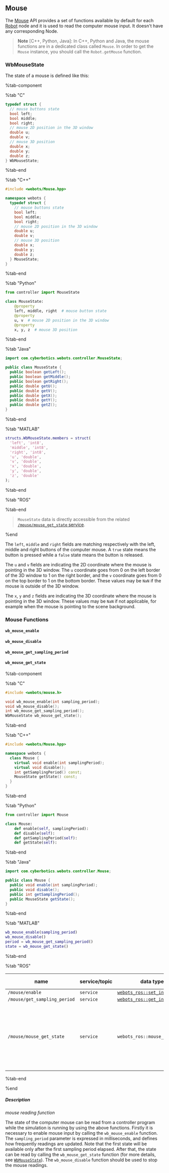 ## Mouse

The [Mouse](#mouse) API provides a set of functions available by default for each [Robot](robot.md) node and it is used to read the computer mouse input.
It doesn't have any corresponding Node.

> **Note** [C++, Python, Java]: In C++, Python and Java, the mouse functions are in a dedicated class called `Mouse`.
In order to get the `Mouse` instance, you should call the `Robot.getMouse` function.

### WbMouseState

The state of a mouse is defined like this:

%tab-component

%tab "C"

```c
typedef struct {
  // mouse buttons state
  bool left;
  bool middle;
  bool right;
  // mouse 2D position in the 3D window
  double u;
  double v;
  // mouse 3D position
  double x;
  double y;
  double z;
} WbMouseState;
```
%tab-end

%tab "C++"

```cpp
#include <webots/Mouse.hpp>

namespace webots {
  typedef struct {
    // mouse buttons state
    bool left;
    bool middle;
    bool right;
    // mouse 2D position in the 3D window
    double u;
    double v;
    // mouse 3D position
    double x;
    double y;
    double z;
  } MouseState;
}
```

%tab-end

%tab "Python"

```python
from controller import MouseState

class MouseState:
    @property
    left, middle, right  # mouse button state
    @property
    u, v  # mouse 2D position in the 3D window
    @property
    x, y, z  # mouse 3D position
```

%tab-end

%tab "Java"

```java
import com.cyberbotics.webots.controller.MouseState;

public class MouseState {
  public boolean getLeft();
  public boolean getMiddle();
  public boolean getRight();
  public double getU();
  public double getV();
  public double getX();
  public double getY();
  public double getZ();
}
```

%tab-end

%tab "MATLAB"

```matlab
structs.WbMouseState.members = struct(
  'left', 'int8',
  'middle', 'int8',
  'right', 'int8',
  'u', 'double',
  'v', 'double',
  'x', 'double',
  'y', 'double',
  'z', 'double'
);
```

%tab-end

%tab "ROS"

%tab-end

> `MouseState` data is directly accessible from the related [`/mouse/mouse_get_state` service](#wb_mouse_enable).

%end

The `left`, `middle` and `right` fields are matching respectively with the left, middle and right buttons of the computer mouse.
A `true` state means the button is pressed while a `false` state means the button is released.

The `u` and `v` fields are indicating the 2D coordinate where the mouse is pointing in the 3D window.
The `u` coordinate goes from 0 on the left border of the 3D window to 1 on the right border, and the `v` coordinate goes from 0 on the top border to 1 on the bottom border.
These values may be `NaN` if the mouse is outside of the 3D window.

The `x`, `y` and `z` fields are indicating the 3D coordinate where the mouse is pointing in the 3D window.
These values may be `NaN` if not applicable, for example when the mouse is pointing to the scene background.

### Mouse Functions

#### `wb_mouse_enable`
#### `wb_mouse_disable`
#### `wb_mouse_get_sampling_period`
#### `wb_mouse_get_state`

%tab-component

%tab "C"

```c
#include <webots/mouse.h>

void wb_mouse_enable(int sampling_period);
void wb_mouse_disable();
int wb_mouse_get_sampling_period();
WbMouseState wb_mouse_get_state();
```

%tab-end

%tab "C++"

```cpp
#include <webots/Mouse.hpp>

namespace webots {
  class Mouse {
    virtual void enable(int samplingPeriod);
    virtual void disable();
    int getSamplingPeriod() const;
    MouseState getState() const;
  }
}
```

%tab-end

%tab "Python"

```python
from controller import Mouse

class Mouse:
    def enable(self, samplingPeriod):
    def disable(self):
    def getSamplingPeriod(self):
    def getState(self):
```

%tab-end

%tab "Java"

```java
import com.cyberbotics.webots.controller.Mouse;

public class Mouse {
  public void enable(int samplingPeriod);
  public void disable();
  public int getSamplingPeriod();
  public MouseState getState();
}
```

%tab-end

%tab "MATLAB"

```matlab
wb_mouse_enable(sampling_period)
wb_mouse_disable()
period = wb_mouse_get_sampling_period()
state = wb_mouse_get_state()
```

%tab-end

%tab "ROS"

| name | service/topic | data type | data type definition |
| --- | --- | --- | --- |
| `/mouse/enable` | `service` | [`webots_ros::set_int`](ros-api.md#common-services) | |
| `/mouse/get_sampling_period` | `service` | [`webots_ros::get_int`](ros-api.md#common-services) | |
| `/mouse/mouse_get_state` | `service` | `webots_ros::mouse_get_state` | `uint8 ask`<br/>`---`<br/>`uint8 left`<br/>`uint8 middle`<br/>`uint8 right`<br/>`float64 u`<br/>`float64 v`<br/>`float64 x`<br/>`float64 y`<br/>`float64 z` |

%tab-end

%end

##### Description

*mouse reading function*

The state of the computer mouse can be read from a controller program while the simulation is running by using the above functions.
Firstly it is necessary to enable mouse input by calling the `wb_mouse_enable` function.
The `sampling_period` parameter is expressed in milliseconds, and defines how frequently readings are updated.
Note that the first state will be available only after the first sampling period elapsed.
After that, the state can be read by calling the `wb_mouse_get_state` function (for more details, see [`WbMouseState`](#wbmousestate)).
The `wb_mouse_disable` function should be used to stop the mouse readings.
